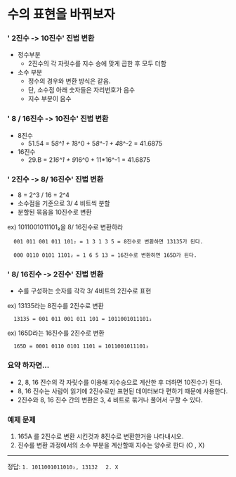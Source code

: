 # 수의 표현을 바꿔보자

### ' 2진수 -> 10진수' 진법 변환
  - 정수부분
    - 2진수의 각 자릿수를 지수 승에 맞게 곱한 후 모두 더함
  - 소수 부분
    - 정수의 경우와 변환 방식은 같음.
    - 단, 소수점 아래 숫자들은 자리번호가 음수
    - 지수 부분이 음수

### ' 8 / 16진수 -> 10진수' 진법 변환
  - 8진수
    - 51.54 = 5*8^1 + 1*8^0 + 5*8^-1 + 4*8^-2 = 41.6875
  - 16진수
    - 29.B = 2*16^1 + 9*16^0 + 11*16^-1 = 41.6875

### ' 2진수 -> 8/ 16진수' 진법 변환
  - 8 = 2^3 / 16 = 2^4
  - 소수점을 기준으로 3/ 4 비트씩 분할
  - 분할된 묶음을 10진수로 변환

  ex) 1011001011101₂을 8/ 16진수로 변환하라
     
      001 011 001 011 101₂ = 1 3 1 3 5 = 8진수로 변환하면 13135가 된다.

      000 0110 0101 1101₂ = 1 6 5 13 = 16진수로 변환하면 165D가 된다.

### ' 8/ 16진수 -> 2진수' 진법 변환
  - 수를 구성하는 숫자를 각각 3/ 4비트의 2진수로 표현

  ex) 13135라는 8진수를  2진수로 변환

      13135 = 001 011 001 011 101 = 1011001011101₂ 

  ex) 165D라는 16진수를 2진수로 변환
  
      165D = 0001 0110 0101 1101 = 1011001011101₂

### 요약 하자면...
  - 2, 8, 16 진수의 각 자릿수를 이용해 지수승으로 계산한 후 더하면 10진수가 된다.
  - 8, 16 진수는 사람이 읽기에 2진수로만 표현된 데이터보다 편하기 때문에 사용한다.
  - 2진수와 8, 16 진수 간의 변환은 3, 4 비트로 묶거나 풀어서 구할 수 있다.

### 예제 문제
  
  1. 165A 를 2진수로 변환 시킨것과 8진수로 변환한거을 나타내시오.
  2. 진수를 변환 과정에서의 소수 부분을 계산할때 지수는 양수로 한다 (O , X)
---
정답: `1. 1011001011010₂, 13132  ` `2. X`
